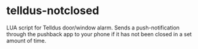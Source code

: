 # telldus-notclosed
LUA script for Telldus door/window alarm. Sends a push-notification through the pushback app to your phone if it has not been closed in a set amount of time.
